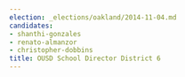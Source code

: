 ```yaml
---
election: _elections/oakland/2014-11-04.md
candidates:
- shanthi-gonzales
- renato-almanzor
- christopher-dobbins
title: OUSD School Director District 6
---
```

